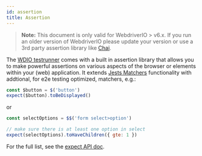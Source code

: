 ```yaml
---
id: assertion
title: Assertion
---
```


> __Note:__ This document is only valid for WebdriverIO > v6.x. If you run an older version of WebdriverIO please update your version or use a 3rd party assertion library like [Chai](https://www.chaijs.com/).

The [WDIO testrunner](https://webdriver.io/docs/clioptions.html) comes with a built in assertion library that allows you to make powerful assertions on various aspects of the browser or elements within your (web) application. It extends [Jests Matchers](https://jestjs.io/docs/en/using-matchers) functionality with addtional, for e2e testing optimized, matchers, e.g.:

```js
const $button = $('button')
expect($button).toBeDisplayed()
```

or

```js
const selectOptions = $$('form select>option')

// make sure there is at least one option in select
expect(selectOptions).toHaveChildren({ gte: 1 })
```

For the full list, see the [expect API doc](/docs/api/expect.html).
